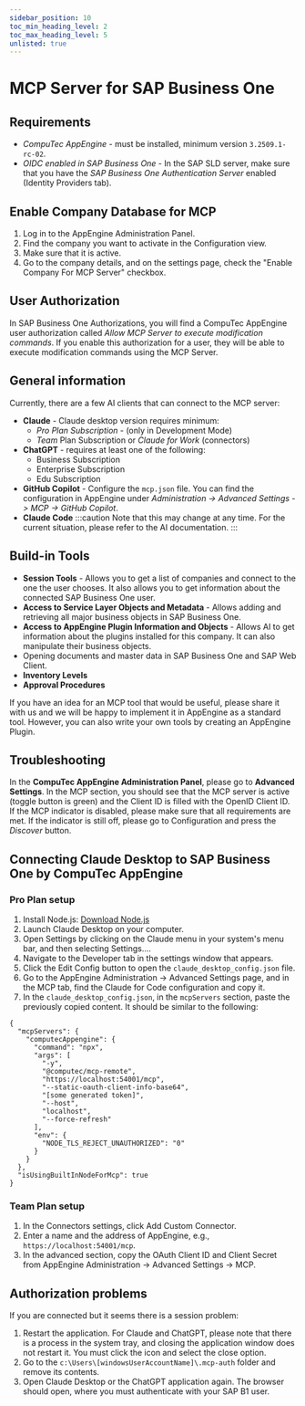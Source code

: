 ```yaml
---
sidebar_position: 10
toc_min_heading_level: 2
toc_max_heading_level: 5
unlisted: true
---
```


# MCP Server for SAP Business One

## Requirements

* *CompuTec AppEngine* - must be installed, minimum version `3.2509.1-rc-02`.
* *OIDC enabled in SAP Business One* - In the SAP SLD server, make sure that you have the *SAP Business One Authentication Server* enabled (Identity Providers tab).

## Enable Company Database for MCP

1. Log in to the AppEngine Administration Panel.
2. Find the company you want to activate in the Configuration view.
3. Make sure that it is active.
4. Go to the company details, and on the settings page, check the "Enable Company For MCP Server" checkbox.

## User Authorization

In SAP Business One Authorizations, you will find a CompuTec AppEngine user authorization called *Allow MCP Server to execute modification commands*. If you enable this authorization for a user, they will be able to execute modification commands using the MCP Server.

## General information

Currently, there are a few AI clients that can connect to the MCP server:

* **Claude** - Claude desktop version requires minimum:
  * *Pro Plan Subscription* - (only in Development Mode)
  * *Team* Plan Subscription or *Claude for Work* (connectors)
* **ChatGPT** - requires at least one of the following:
  * Business Subscription
  * Enterprise Subscription
  * Edu Subscription
* **GitHub Copilot** - Configure the `mcp.json` file. You can find the configuration in AppEngine under *Administration -> Advanced Settings -> MCP -> GitHub Copilot*.
* **Claude Code**
:::caution
Note that this may change at any time. For the current situation, please refer to the AI documentation.
:::
## Build-in Tools


* **Session Tools** - Allows you to get a list of companies and connect to the one the user chooses. It also allows you to get information about the connected SAP Business One user.
* **Access to Service Layer Objects and Metadata** - Allows adding and retrieving all major business objects in SAP Business One.
* **Access to AppEngine Plugin Information and Objects** - Allows AI to get information about the plugins installed for this company. It can also manipulate their business objects.
* Opening documents and master data in SAP Business One and SAP Web Client.
* **Inventory Levels**
* **Approval Procedures**

If you have an idea for an MCP tool that would be useful, please share it with us and we will be happy to implement it in AppEngine as a standard tool. However, you can also write your own tools by creating an AppEngine Plugin.

## Troubleshooting

In the **CompuTec AppEngine Administration Panel**, please go to **Advanced Settings**. In the MCP section, you should see that the MCP server is active (toggle button is green) and the Client ID is filled with the OpenID Client ID. If the MCP indicator is disabled, please make sure that all requirements are met.
If the indicator is still off, please go to Configuration and press the *Discover* button.

## Connecting Claude Desktop to SAP Business One by CompuTec AppEngine

### Pro Plan setup

1. Install Node.js: [Download Node.js](https://nodejs.org/en/download/)
2. Launch Claude Desktop on your computer.
3. Open Settings by clicking on the Claude menu in your system's menu bar, and then selecting Settings....
4. Navigate to the Developer tab in the settings window that appears.
5. Click the Edit Config button to open the `claude_desktop_config.json` file.
6. Go to the AppEngine Administration -> Advanced Settings page, and in the MCP tab, find the Claude for Code configuration and copy it.
7. In the `claude_desktop_config.json`, in the `mcpServers` section, paste the previously copied content. It should be similar to the following:

```  
{
  "mcpServers": {
    "computecAppengine": {
      "command": "npx",
      "args": [
        "-y",
        "@computec/mcp-remote",
        "https://localhost:54001/mcp",
        "--static-oauth-client-info-base64",
        "[some generated token]",
        "--host",
        "localhost",
        "--force-refresh"
      ],
      "env": {
        "NODE_TLS_REJECT_UNAUTHORIZED": "0"
      }
    }
  },
  "isUsingBuiltInNodeForMcp": true
}
```

### Team Plan setup

1. In the Connectors settings, click Add Custom Connector.
2. Enter a name and the address of AppEngine, e.g., `https://localhost:54001/mcp`.
3. In the advanced section, copy the OAuth Client ID and Client Secret from AppEngine Administration -> Advanced Settings -> MCP.

## Authorization problems

If you are connected but it seems there is a session problem:

1. Restart the application. For Claude and ChatGPT, please note that there is a process in the system tray, and closing the application window does not restart it. You must click the icon and select the close option.
2. Go to the `c:\Users\[windowsUserAccountName]\.mcp-auth` folder and remove its contents.
3. Open Claude Desktop or the ChatGPT application again. The browser should open, where you must authenticate with your SAP B1 user.

